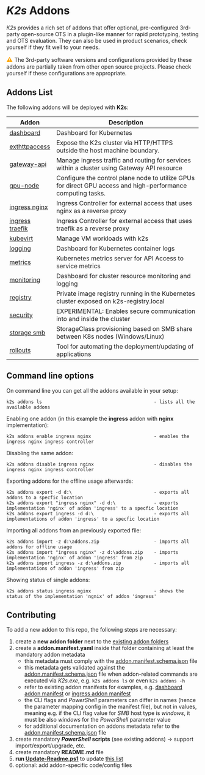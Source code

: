 <!--
SPDX-FileCopyrightText: © 2023 Siemens Healthcare GmbH

SPDX-License-Identifier: MIT
-->

# *K2s* Addons
*K2s* provides a rich set of addons that offer optional, pre-configured 3rd-party open-source OTS in a plugin-like manner for rapid prototyping, testing and OTS evaluation. They can also be used in product scenarios, check yourself if they fit well to your needs.

<span style="color:orange;font-size:medium">**⚠** </span> The 3rd-party software versions and configurations provided by these addons are partially taken from other open source projects. Please check yourself if these configurations are appropriate.

## Addons List
The following addons will be deployed with **K2s**:

<!-- GENERATED! Use the script Update-Readme.ps1 to update the following section -->
<!-- addons-list-start -->
|Addon|Description|
|---|---|
| [dashboard](./dashboard/README.md) | Dashboard for Kubernetes | 
| [exthttpaccess](./exthttpaccess/README.md) | Expose the K2s cluster via HTTP/HTTPS outside the host machine boundary. | 
| [gateway-api](./gateway-api/README.md) | Manage ingress traffic and routing for services within a cluster using Gateway API resource | 
| [gpu-node](./gpu-node/README.md) | Configure the control plane node to utilize GPUs for direct GPU access and high-performance computing tasks. | 
| [ingress nginx](./ingress/nginx/README.md) | Ingress Controller for external access that uses nginx as a reverse proxy | 
| [ingress traefik](./ingress/traefik/README.md) | Ingress Controller for external access that uses traefik as a reverse proxy | 
| [kubevirt](./kubevirt/README.md) | Manage VM workloads with k2s | 
| [logging](./logging/README.md) | Dashboard for Kubernetes container logs | 
| [metrics](./metrics/README.md) | Kubernetes metrics server for API Access to service metrics | 
| [monitoring](./monitoring/README.md) | Dashboard for cluster resource monitoring and logging | 
| [registry](./registry/README.md) | Private image registry running in the Kubernetes cluster exposed on k2s-registry.local | 
| [security](./security/README.md) | EXPERIMENTAL: Enables secure communication into and inside the cluster | 
| [storage smb](./storage/smb/README.md) | StorageClass provisioning based on SMB share between K8s nodes (Windows/Linux) | 
| [rollouts](./rollouts/README.md) | Tool for automating the deployment/updating of applications | 
<!-- addons-list-end -->

## Command line options

On command line you can get all the addons available in your setup:
```
k2s addons ls                                         - lists all the available addons
```
Enabling one addon (in this example the **ingress** addon with **nginx** implementation):
```
k2s addons enable ingress nginx                       - enables the ingress nginx ingress controller
```
Disabling the same addon:
```
k2s addons disable ingress nginx                      - disables the ingress nginx ingress controller
```
Exporting addons for the offline usage afterwards:
```
k2s addons export -d d:\                              - exports all addons to a specfic location 
k2s addons export "ingress nginx" -d d:\              - exports implementation 'nginx' of addon 'ingress' to a specfic location 
k2s addons export ingress -d d:\                      - exports all implementations of addon 'ingress' to a specfic location 
```
Importing all addons from an previously exported file:
```
k2s addons import -z d:\addons.zip                    - imports all addons for offline usage 
k2s addons import "ingress nginx" -z d:\addons.zip    - imports implementation 'nginx' of addon 'ingress' from zip 
k2s addons import ingress -z d:\addons.zip            - imports all implementations of addon 'ingress' from zip 
```
Showing status of single addons:
```
k2s addons status ingress nginx                       - shows the status of the implementation 'ngnix' of addon 'ingress'
```

## Contributing
To add a new addon to this repo, the following steps are necessary:
1. create a **new addon folder** next to the [existing addon folders](./)
2. create a **addon.manifest.yaml** inside that folder containing at least the mandatory addon metadata
   - this metadata must comply with the [addon.manifest.schema.json](addon.manifest.schema.json) file
   - this metadata gets validated against the [addon.manifest.schema.json](addon.manifest.schema.json) file when addon-related commands are executed via *K2s.exe*, e.g. `k2s addons ls` or even `k2s addons -h`
   - refer to existing addon manifests for examples, e.g. [dashboard addon manifest](./dashboard/addon.manifest.yaml) or [ingress addon manifest](./ingress/addon.manifest.yaml)
   - the CLI flags and *PowerShell* parameters can differ in names (hence the parameter mapping config in the manifest file), but not in values, meaning e.g. if the CLI flag value for *SMB* host type is *windows*, it must be also *windows* for the *PowerShell* parameter value
   - for additional documentation on addons metadata refer to the [addon.manifest.schema.json](addon.manifest.schema.json) file
3. create mandatory ***PowerShell* scripts** (see existing addons) -> support import/export/upgrade, etc.
4. create mandatory **README.md** file
5. **run [Update-Readme.ps1](./Update-Readme.ps1)** to update [this list](#addons-list)
6. optional: add addon-specific code/config files
